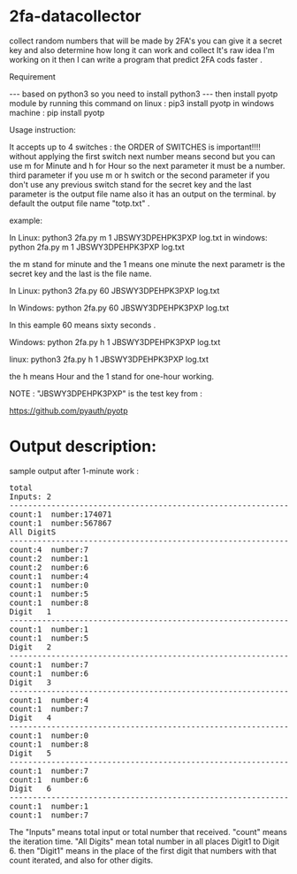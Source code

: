 # 2fa-datacollector
collect random numbers that will be made by 2FA's you can give it a secret key and also determine how long it can work and collect It's raw idea I'm working on it then I can write a program that predict 2FA cods faster .

Requirement

--- based on python3 so you need to install python3 
--- then install pyotp module by running this command on linux :
pip3 install pyotp
in windows machine :
pip install pyotp

Usage instruction:

It accepts up to 4 switches :
the ORDER of SWITCHES is important!!!!
without applying the first switch next number means second but you can use m for Minute and h for Hour so the next parameter it must be a number.
third parameter if you use m or h switch or the second parameter if you don't use any previous switch stand for the secret key and the last parameter is the output file name also it has an output on the terminal. by default the output file name "totp.txt" .

example:

In Linux:
python3 2fa.py m 1 JBSWY3DPEHPK3PXP log.txt 
in windows:
python 2fa.py m 1 JBSWY3DPEHPK3PXP log.txt 

the m stand for minute and the 1 means one minute the next parametr is the secret key and the last is the file name. 

In Linux:
python3 2fa.py 60 JBSWY3DPEHPK3PXP log.txt 

In Windows:
python 2fa.py 60 JBSWY3DPEHPK3PXP log.txt

In this eample 60 means sixty seconds .

Windows:
python 2fa.py h 1 JBSWY3DPEHPK3PXP log.txt

linux:
python3 2fa.py h 1 JBSWY3DPEHPK3PXP log.txt

the h means Hour and the 1 stand for one-hour working.

NOTE : "JBSWY3DPEHPK3PXP" is the test key from : 

<a href="https://github.com/pyauth/pyotp" target="_blank">https://github.com/pyauth/pyotp</a>

<h1>Output description:</h1>

sample output after 1-minute work :
<pre>
total
Inputs:	2
------------------------------------------------------------------------------------------
count:1	 number:174071
count:1	 number:567867
All DigitS
------------------------------------------------------------------------------------------
count:4	 number:7
count:2	 number:1
count:2	 number:6
count:1	 number:4
count:1	 number:0
count:1	 number:5
count:1	 number:8
Digit	1
------------------------------------------------------------------------------------------
count:1	 number:1
count:1	 number:5
Digit	2
------------------------------------------------------------------------------------------
count:1	 number:7
count:1	 number:6
Digit	3
------------------------------------------------------------------------------------------
count:1	 number:4
count:1	 number:7
Digit	4
------------------------------------------------------------------------------------------
count:1	 number:0
count:1	 number:8
Digit	5
------------------------------------------------------------------------------------------
count:1	 number:7
count:1	 number:6
Digit	6
------------------------------------------------------------------------------------------
count:1	 number:1
count:1	 number:7
</pre>

The "Inputs" means total input or total number that received. 
"count" means the iteration time.
"All Digits" mean total number in all places Digit1 to Digit 6. 
then "Digit1" means in the place of the first digit that numbers with that count iterated, and also for other digits.



